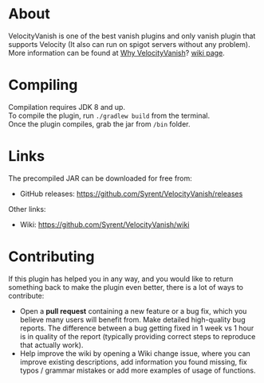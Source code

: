 # About
VelocityVanish is one of the best vanish plugins and only vanish plugin that supports Velocity (It also can run on spigot servers without any problem).
More information can be found at [Why VelocityVanish](https://github.com/Syrent/VelocityVanish/wiki/Why-VelocityVanish%3F)? [wiki page](https://github.com/Syrent/VelocityVanish/wiki).

# Compiling
Compilation requires JDK 8 and up.   
To compile the plugin, run `./gradlew build` from the terminal.   
Once the plugin compiles, grab the jar from `/bin` folder.   

# Links
The precompiled JAR can be downloaded for free from:

* GitHub releases: https://github.com/Syrent/VelocityVanish/releases

Other links:

* Wiki: https://github.com/Syrent/VelocityVanish/wiki

# Contributing
If this plugin has helped you in any way, and you would like to return something back to make the plugin even better, there is a lot of ways to contribute:

* Open a **pull request** containing a new feature or a bug fix, which you believe many users will benefit from.
Make detailed high-quality bug reports. The difference between a bug getting fixed in 1 week vs 1 hour is in quality of the report (typically providing correct steps to reproduce that actually work).
* Help improve the wiki by opening a Wiki change issue, where you can improve existing descriptions, add information you found missing, fix typos / grammar mistakes or add more examples of usage of functions.
